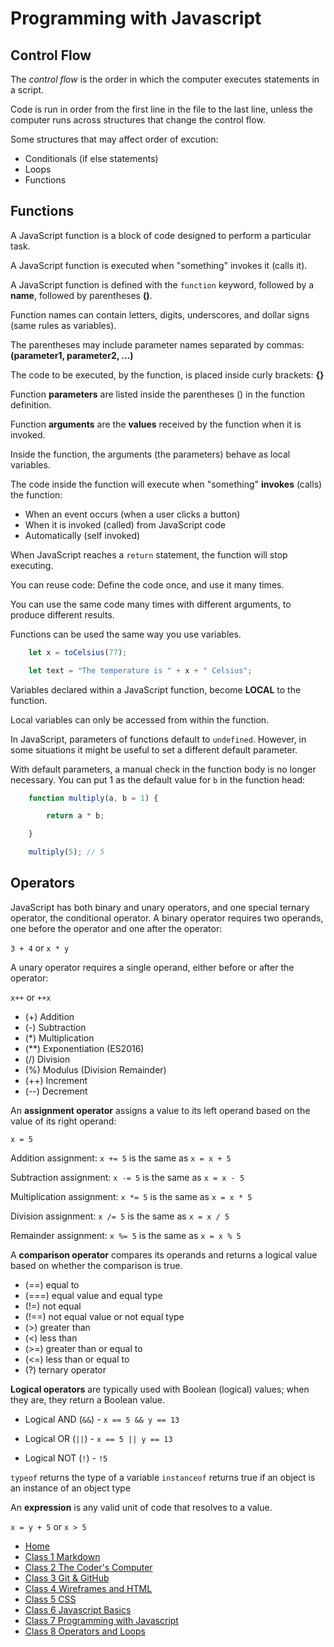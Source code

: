 # Programming with Javascript

## Control Flow

The *control flow* is the order in which the computer executes statements in a script.

Code is run in order from the first line in the file to the last line, unless the computer runs across structures that change the control flow.

Some structures that may affect order of excution:

- Conditionals (if else statements)
- Loops
- Functions

## Functions

A JavaScript function is a block of code designed to perform a particular task.

A JavaScript function is executed when "something" invokes it (calls it).

A JavaScript function is defined with the `function` keyword, followed by a **name**, followed by parentheses **()**.

Function names can contain letters, digits, underscores, and dollar signs (same rules as variables).

The parentheses may include parameter names separated by commas: **(parameter1, parameter2, ...)**

The code to be executed, by the function, is placed inside curly brackets: **{}**

Function **parameters** are listed inside the parentheses () in the function definition.

Function **arguments** are the **values** received by the function when it is invoked.

Inside the function, the arguments (the parameters) behave as local variables.

The code inside the function will execute when "something" **invokes** (calls) the function:

- When an event occurs (when a user clicks a button)
- When it is invoked (called) from JavaScript code
- Automatically (self invoked)

When JavaScript reaches a `return` statement, the function will stop executing.

You can reuse code: Define the code once, and use it many times.

You can use the same code many times with different arguments, to produce different results.

Functions can be used the same way you use variables.

```javascript
    let x = toCelsius(77);

    let text = "The temperature is " + x + " Celsius";
```

Variables declared within a JavaScript function, become **LOCAL** to the function.

Local variables can only be accessed from within the function.

In JavaScript, parameters of functions default to `undefined`. However, in some situations it might be useful to set a different default parameter.

With default parameters, a manual check in the function body is no longer necessary. You can put 1 as the default value for `b` in the function head:

```javascript
    function multiply(a, b = 1) {

        return a * b;

    }

    multiply(5); // 5
```

## Operators

JavaScript has both binary and unary operators, and one special ternary operator, the conditional operator. A binary operator requires two operands, one before the operator and one after the operator:

`3 + 4` or `x * y`

A unary operator requires a single operand, either before or after the operator:

`x++` or `++x`

- (+) Addition
- (-) Subtraction
- (*) Multiplication
- (**) Exponentiation (ES2016)
- (/) Division
- (%) Modulus (Division Remainder)
- (++) Increment
- (--) Decrement

An **assignment operator** assigns a value to its left operand based on the value of its right operand:

`x = 5`

Addition assignment: `x += 5` is the same as `x = x + 5`

Subtraction assignment: `x -= 5` is the same as `x = x - 5`

Multiplication assignment: `x *= 5` is the same as `x = x * 5`

Division assignment: `x /= 5` is the same as `x = x / 5`

Remainder assignment: `x %= 5` is the same as `x = x % 5`

A **comparison operator** compares its operands and returns a logical value based on whether the comparison is true.

- (==) equal to
- (===) equal value and equal type
- (!=) not equal
- (!==) not equal value or not equal type
- (>) greater than
- (<) less than
- (>=) greater than or equal to
- (<=) less than or equal to
- (?) ternary operator

**Logical operators** are typically used with Boolean (logical) values; when they are, they return a Boolean value.

- Logical AND (`&&`) - `x == 5 && y == 13`

- Logical OR (`||`) - `x == 5 || y == 13`

- Logical NOT (`!`) - `!5`

`typeof` returns the type of a variable
`instanceof` returns true if an object is an instance of an object type

An **expression** is any valid unit of code that resolves to a value.

`x = y + 5` or `x > 5`

- [Home](README.md)
- [Class 1 Markdown](102class1.md)
- [Class 2 The Coder's Computer](102class2.md)
- [Class 3 Git & GitHub](102class3.md)
- [Class 4 Wireframes and HTML](102class4.md)
- [Class 5 CSS](102class5.md)
- [Class 6 Javascript Basics](102class6.md)
- [Class 7 Programming with Javascript](102class7.md)
- [Class 8 Operators and Loops](102class8.md)
